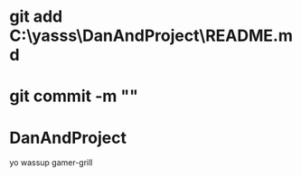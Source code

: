 # git add C:\yasss\DanAndProject\README.md
# git commit -m "<message>"
# DanAndProject
yo wassup gamer-grill